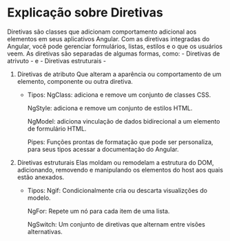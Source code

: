 # Explicação sobre Diretivas

Diretivas são classes que adicionam comportamento adicional aos elementos em seus aplicativos Angular. Com as diretivas integradas do Angular, você pode gerenciar formulários, listas, estilos e o que os usuários veem.
As diretivas são separadas de algumas formas, como: - Diretivas de atrivuto - e - Diretivas estruturais -

1. Diretivas de atributo
    Que alteram a aparência ou comportamento de um elemento, componente ou outra diretiva.

    - Tipos:
        NgClass: adiciona e remove um conjunto de classes CSS.

        NgStyle: adiciona e remove um conjunto de estilos HTML.

        NgModel: adiciona vinculação de dados bidirecional a um elemento de formulário HTML.

        Pipes: Funções prontas de formatação que pode ser personaliza, para seus tipos acessar a documentação do Angular.

2. Diretivas estruturais
    Elas moldam ou remodelam a estrutura do DOM, adicionando, removendo e manipulando os elementos do host aos quais estão anexados.

    - Tipos:
        Ngif: Condicionalmente cria ou descarta visualizções do modelo.

        NgFor: Repete um nó para cada item de uma lista.

        NgSwitch: Um conjunto de diretivas que alternam entre visões alternativas.
